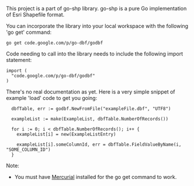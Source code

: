 This project is a part of go-shp library. go-shp is a pure Go implementation of Esri Shapefile format.

You can incorporate the library into your local workspace with the following 'go get' command:

```
go get code.google.com/p/go-dbf/godbf
```

Code needing to call into the library needs to include the following import statement:
```
import (
  "code.google.com/p/go-dbf/godbf"
)
```

There's no real documentation as yet. Here is a very simple snippet of example 'load' code to get you going:
```
  dbfTable, err := godbf.NewFromFile("exampleFile.dbf", "UTF8")

  exampleList := make(ExampleList, dbfTable.NumberOfRecords())

  for i := 0; i < dbfTable.NumberOfRecords(); i++ {
    exampleList[i] = new(ExampleListEntry)

    exampleList[i].someColumnId, err = dbfTable.FieldValueByName(i, "SOME_COLUMN_ID")
  }

```

Note:

  * You must have [Mercurial](http://mercurial.selenic.com/) installed for the go get command to work.